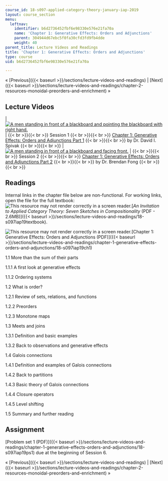 ```yaml
---
course_id: 18-s097-applied-category-theory-january-iap-2019
layout: course_section
menu:
  leftnav:
    identifier: b6d2736452fbf6e98330e576e21fa70a
    name: 'Chapter 1: Generative Effects: Orders and Adjunctions'
    parent: 304944d67ebc5f0fa30cfd3fd9fb4dde
    weight: 40
parent_title: Lecture Videos and Readings
title: 'Chapter 1: Generative Effects: Orders and Adjunctions'
type: course
uid: b6d2736452fbf6e98330e576e21fa70a

---
```


« [Previous]({{< baseurl >}}/sections/lecture-videos-and-readings) | [Next]({{< baseurl >}}/sections/lecture-videos-and-readings/chapter-2-resources-monoidal-preorders-and-enrichment) » 

Lecture Videos
--------------

| [![A men standing in front of a blackboard and pointing the blackboard with right hand.](/coursemedia/18-s097-applied-category-theory-january-iap-2019/a0b311944a2d2e36fe429e34900b6919_ses1_new.jpg)](https://www.youtube.com/watch?v=UusLtx9fIjs&t=525s&index=2&list=PLhgq-BqyZ7i5lOqOqqRiS0U5SwTmPpHQ5) |  {{< br >}}{{< br >}} Session 1 {{< br >}}{{< br >}} [Chapter 1: Generative Effects: Orders and Adjunctions Part 1](https://www.youtube.com/watch?v=UusLtx9fIjs&t=525s&index=2&list=PLhgq-BqyZ7i5lOqOqqRiS0U5SwTmPpHQ5) {{< br >}}{{< br >}} by Dr. David I. Spivak {{< br >}}{{< br >}}  | [![A men standing in front of a blackboard and facing front.](/coursemedia/18-s097-applied-category-theory-january-iap-2019/9f18ad28992c4accd6504973f6aa643a_ses2_new.jpg)](https://www.youtube.com/watch?v=2BYl7NgHjvc&index=2&list=PLhgq-BqyZ7i5lOqOqqRiS0U5SwTmPpHQ5) |  {{< br >}}{{< br >}} Session 2 {{< br >}}{{< br >}} [Chapter 1: Generative Effects: Orders and Adjunctions Part 2](https://www.youtube.com/watch?v=2BYl7NgHjvc&index=2&list=PLhgq-BqyZ7i5lOqOqqRiS0U5SwTmPpHQ5) {{< br >}}{{< br >}} by Dr. Brendan Fong {{< br >}}{{< br >}}  

Readings
--------

Internal links in the chapter file below are non-functional. For working links, open the file for the full textbook: ![This resource may not render correctly in a screen reader.](/images/inacessible.gif)[_An Invitation to Applied Category Theory: Seven Sketches in Compositionality_ (PDF - 2.6MB)]({{< baseurl >}}/sections/lecture-videos-and-readings/18-s097iap19textbook).

![This resource may not render correctly in a screen reader.](/images/inacessible.gif)[Chapter 1: Generative Effects: Orders and Adjunctions (PDF)]({{< baseurl >}}/sections/lecture-videos-and-readings/chapter-1-generative-effects-orders-and-adjunctions/18-s097iap19ch1)

1.1 More than the sum of their parts

1.1.1 A first look at generative effects

1.1.2 Ordering systems

1.2 What is order?

1.2.1 Review of sets, relations, and functions

1.2.2 Preorders

1.2.3 Monotone maps

1.3 Meets and joins

1.3.1 Definition and basic examples

1.3.2 Back to observations and generative effects

1.4 Galois connections

1.4.1 Definition and examples of Galois connections

1.4.2 Back to partitions

1.4.3 Basic theory of Galois connections

1.4.4 Closure operators

1.4.5 Level shifting

1.5 Summary and further reading

Assignment
----------

[Problem set 1 (PDF)]({{< baseurl >}}/sections/lecture-videos-and-readings/chapter-1-generative-effects-orders-and-adjunctions/18-s097iap19ps1) due at the beginning of Session 6.

« [Previous]({{< baseurl >}}/sections/lecture-videos-and-readings) | [Next]({{< baseurl >}}/sections/lecture-videos-and-readings/chapter-2-resources-monoidal-preorders-and-enrichment) »
